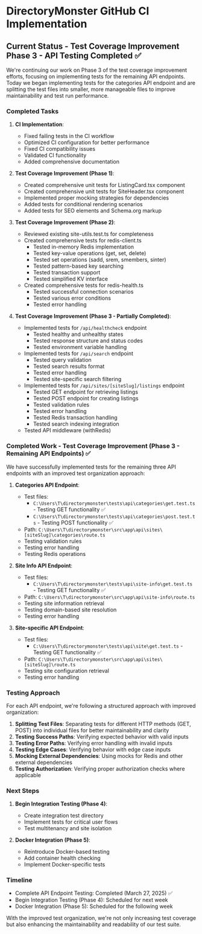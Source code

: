 # DirectoryMonster GitHub CI Implementation

## Current Status - Test Coverage Improvement Phase 3 - API Testing Completed ✅

We're continuing our work on Phase 3 of the test coverage improvement efforts, focusing on implementing tests for the remaining API endpoints. Today we began implementing tests for the categories API endpoint and are splitting the test files into smaller, more manageable files to improve maintainability and test run performance.

### Completed Tasks

1. **CI Implementation**:
   - Fixed failing tests in the CI workflow
   - Optimized CI configuration for better performance
   - Fixed CI compatibility issues
   - Validated CI functionality
   - Added comprehensive documentation

2. **Test Coverage Improvement (Phase 1)**:
   - Created comprehensive unit tests for ListingCard.tsx component
   - Created comprehensive unit tests for SiteHeader.tsx component
   - Implemented proper mocking strategies for dependencies
   - Added tests for conditional rendering scenarios
   - Added tests for SEO elements and Schema.org markup

3. **Test Coverage Improvement (Phase 2)**:
   - Reviewed existing site-utils.test.ts for completeness
   - Created comprehensive tests for redis-client.ts
     - Tested in-memory Redis implementation
     - Tested key-value operations (get, set, delete)
     - Tested set operations (sadd, srem, smembers, sinter)
     - Tested pattern-based key searching
     - Tested transaction support
     - Tested simplified KV interface
   - Created comprehensive tests for redis-health.ts
     - Tested successful connection scenarios
     - Tested various error conditions
     - Tested error handling

4. **Test Coverage Improvement (Phase 3 - Partially Completed)**:
   - Implemented tests for `/api/healthcheck` endpoint
     - Tested healthy and unhealthy states
     - Tested response structure and status codes
     - Tested environment variable handling
   - Implemented tests for `/api/search` endpoint
     - Tested query validation
     - Tested search results format
     - Tested error handling
     - Tested site-specific search filtering
   - Implemented tests for `/api/sites/[siteSlug]/listings` endpoint
     - Tested GET endpoint for retrieving listings
     - Tested POST endpoint for creating listings
     - Tested validation rules
     - Tested error handling
     - Tested Redis transaction handling
     - Tested search indexing integration
   - Tested API middleware (withRedis)

### Completed Work - Test Coverage Improvement (Phase 3 - Remaining API Endpoints) ✅

We have successfully implemented tests for the remaining three API endpoints with an improved test organization approach:

1. **Categories API Endpoint**:
   - Test files:
     - `C:\Users\T\directorymonster\tests\api\categories\get.test.ts` - Testing GET functionality ✅
     - `C:\Users\T\directorymonster\tests\api\categories\post.test.ts` - Testing POST functionality ✅
   - Path: `C:\Users\T\directorymonster\src\app\api\sites\[siteSlug]\categories\route.ts`
   - Testing validation rules
   - Testing error handling
   - Testing Redis operations

2. **Site Info API Endpoint**:
   - Test files:
     - `C:\Users\T\directorymonster\tests\api\site-info\get.test.ts` - Testing GET functionality ✅
   - Path: `C:\Users\T\directorymonster\src\app\api\site-info\route.ts` 
   - Testing site information retrieval
   - Testing domain-based site resolution
   - Testing error handling

3. **Site-specific API Endpoint**:
   - Test files:
     - `C:\Users\T\directorymonster\tests\api\site\get.test.ts` - Testing GET functionality ✅
   - Path: `C:\Users\T\directorymonster\src\app\api\sites\[siteSlug]\route.ts`
   - Testing site configuration retrieval
   - Testing error handling

### Testing Approach

For each API endpoint, we're following a structured approach with improved organization:

1. **Splitting Test Files**: Separating tests for different HTTP methods (GET, POST) into individual files for better maintainability and clarity
2. **Testing Success Paths**: Verifying expected behavior with valid inputs
3. **Testing Error Paths**: Verifying error handling with invalid inputs 
4. **Testing Edge Cases**: Verifying behavior with edge case inputs
5. **Mocking External Dependencies**: Using mocks for Redis and other external dependencies
6. **Testing Authorization**: Verifying proper authorization checks where applicable

### Next Steps

1. **Begin Integration Testing (Phase 4)**:
   - Create integration test directory
   - Implement tests for critical user flows
   - Test multitenancy and site isolation

2. **Docker Integration (Phase 5)**:
   - Reintroduce Docker-based testing
   - Add container health checking
   - Implement Docker-specific tests

### Timeline

- Complete API Endpoint Testing: Completed (March 27, 2025) ✅
- Begin Integration Testing (Phase 4): Scheduled for next week
- Docker Integration (Phase 5): Scheduled for the following week

With the improved test organization, we're not only increasing test coverage but also enhancing the maintainability and readability of our test suite.
